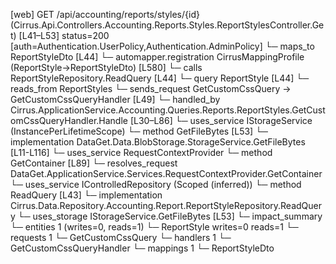 [web] GET /api/accounting/reports/styles/{id}  (Cirrus.Api.Controllers.Accounting.Reports.Styles.ReportStylesController.Get)  [L41–L53] status=200 [auth=Authentication.UserPolicy,Authentication.AdminPolicy]
  └─ maps_to ReportStyleDto [L44]
    └─ automapper.registration CirrusMappingProfile (ReportStyle->ReportStyleDto) [L580]
  └─ calls ReportStyleRepository.ReadQuery [L44]
  └─ query ReportStyle [L44]
    └─ reads_from ReportStyles
  └─ sends_request GetCustomCssQuery -> GetCustomCssQueryHandler [L49]
    └─ handled_by Cirrus.ApplicationService.Accounting.Queries.Reports.ReportStyles.GetCustomCssQueryHandler.Handle [L30–L86]
      └─ uses_service IStorageService (InstancePerLifetimeScope)
        └─ method GetFileBytes [L53]
          └─ implementation DataGet.Data.BlobStorage.StorageService.GetFileBytes [L11-L116]
            └─ uses_service RequestContextProvider
              └─ method GetContainer [L89]
                └─ resolves_request DataGet.ApplicationService.Services.RequestContextProvider.GetContainer
      └─ uses_service IControlledRepository<ReportStyle> (Scoped (inferred))
        └─ method ReadQuery [L43]
          └─ implementation Cirrus.Data.Repository.Accounting.Report.ReportStyleRepository.ReadQuery
      └─ uses_storage IStorageService.GetFileBytes [L53]
  └─ impact_summary
    └─ entities 1 (writes=0, reads=1)
      └─ ReportStyle writes=0 reads=1
    └─ requests 1
      └─ GetCustomCssQuery
    └─ handlers 1
      └─ GetCustomCssQueryHandler
    └─ mappings 1
      └─ ReportStyleDto

